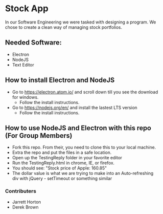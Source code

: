 # Stock App


In our Software Engineering we were tasked with designing a program. We chose to create a clean way of managing stock portfolios.


  
##  Needed Software:
- Electron 
- NodeJS
- Text Editor 
## How to install Electron and NodeJS

- Go to https://electron.atom.io/ and scroll down till you see the download for windows.
    - Follow the install instructions.  
- Go to https://nodejs.org/en/ and install the lastest LTS version
    - Follow the install instructions.
## How to use NodeJS and Electron with this repo (For Group Members)
- Fork this repo. From their, you need to clone this to your local machine.
- Extra the repo and put the files in a safe location. 
- Open up the TestingReply folder in your favorite editor
- Run the TestingReply.html in chrome, IE, or firefox. 
- You should see: "Stock price of Apple: 160.85"
- The dollar value is what we are trying to make into an Auto-refreshing div with jQuery - setTimeout or something similar

### Contributers
- Jarrett Horton
- Derek Brown
- Russell Quao
- Philip Gil-Perea
- Isaiah Johnson



